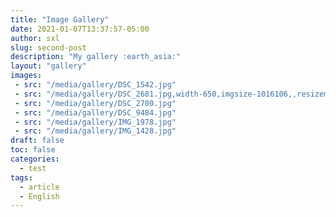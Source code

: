 ```yaml
---
title: "Image Gallery"
date: 2021-01-07T13:37:57-05:00
author: sxl
slug: second-post
description: "My gallery :earth_asia:"
layout: "gallery"
images:
 - src: "/media/gallery/DSC_1542.jpg"
 - src: "/media/gallery/DSC_2681.jpg,width-650,imgsize-1016106,,resizemode-4,quality-100/nature1_gettyimages.jpg"
 - src: "/media/gallery/DSC_2700.jpg"
 - src: "/media/gallery/DSC_9484.jpg"
 - src: "/media/gallery/IMG_1978.jpg"
 - src: "/media/gallery/IMG_1428.jpg"
draft: false
toc: false
categories:
  - test
tags:
  - article
  - English
---
```


